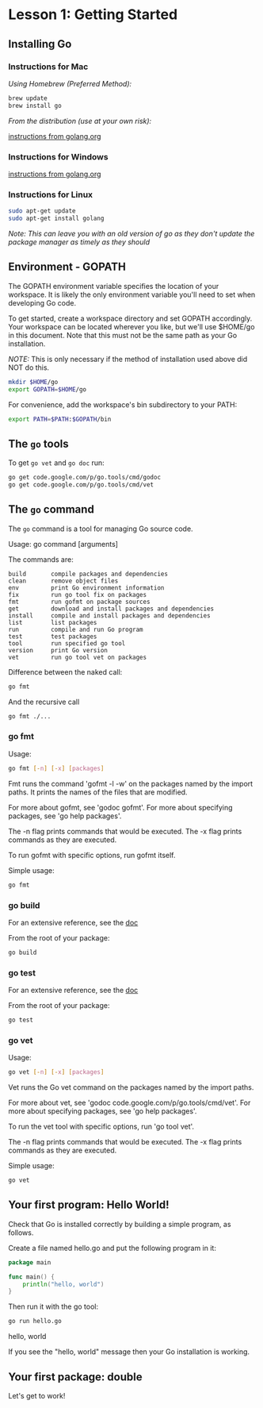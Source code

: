 # Lesson 1: Getting Started

## Installing Go

### Instructions for Mac

*Using Homebrew (Preferred Method):*

```bash
brew update
brew install go
```

*From the distribution (use at your own risk):*

[instructions from golang.org](http://golang.org/doc/install#download)

### Instructions for Windows

[instructions from golang.org](http://golang.org/doc/install#download)

### Instructions for Linux

```bash
sudo apt-get update
sudo apt-get install golang
```

*Note: This can leave you with an old version of go as they don't update
the package manager as timely as they should*

## Environment - GOPATH

The GOPATH environment variable specifies the location of your
workspace. It is likely the only environment variable you'll need to set
when developing Go code.

To get started, create a workspace directory and set GOPATH accordingly.
Your workspace can be located wherever you like, but we'll use $HOME/go
in this document. Note that this must not be the same path as your Go
installation.

*NOTE:* This is only necessary if the method of installation used above did NOT do this.

```bash
mkdir $HOME/go
export GOPATH=$HOME/go
```

For convenience, add the workspace's bin subdirectory to your PATH:

```bash
export PATH=$PATH:$GOPATH/bin
```

## The `go` tools

To get `go vet` and `go doc` run:

```bash
go get code.google.com/p/go.tools/cmd/godoc
go get code.google.com/p/go.tools/cmd/vet
```

## The `go` command

The `go` command is a tool for managing Go source code.

Usage:
        go command [arguments]

The commands are:

    build       compile packages and dependencies
    clean       remove object files
    env         print Go environment information
    fix         run go tool fix on packages
    fmt         run gofmt on package sources
    get         download and install packages and dependencies
    install     compile and install packages and dependencies
    list        list packages
    run         compile and run Go program
    test        test packages
    tool        run specified go tool
    version     print Go version
    vet         run go tool vet on packages



Difference between the naked call:

```bash
go fmt
```

And the recursive call
```bash
go fmt ./...
```

### go fmt

Usage:

```bash
go fmt [-n] [-x] [packages]
```

Fmt runs the command 'gofmt -l -w' on the packages named by the import paths.
It prints the names of the files that are modified.

For more about gofmt, see 'godoc gofmt'.
For more about specifying packages, see 'go help packages'.

The -n flag prints commands that would be executed.
The -x flag prints commands as they are executed.

To run gofmt with specific options, run gofmt itself.

Simple usage:

```bash
go fmt
```

### go build

For an extensive reference, see the [doc](http://golang.org/cmd/go/#hdr-Compile_packages_and_dependencies)

From the root of your package:

```bash
go build
```

### go test

For an extensive reference, see the [doc](http://golang.org/cmd/go/#hdr-Test_packages)

From the root of your package:

```bash
go test
```

### go vet

Usage:

```bash
go vet [-n] [-x] [packages]
```

Vet runs the Go vet command on the packages named by the import paths.

For more about vet, see 'godoc code.google.com/p/go.tools/cmd/vet'.
For more about specifying packages, see 'go help packages'.

To run the vet tool with specific options, run 'go tool vet'.

The -n flag prints commands that would be executed.
The -x flag prints commands as they are executed.

Simple usage:

```bash
go vet
```

## Your first program: Hello World!

Check that Go is installed correctly by building a simple program, as follows.

Create a file named hello.go and put the following program in it:

```go
package main

func main() {
    println("hello, world")
}
```

Then run it with the go tool:

```bash
go run hello.go
```

hello, world

If you see the "hello, world" message then your Go installation is working.

## Your first package: double

Let's get to work!
